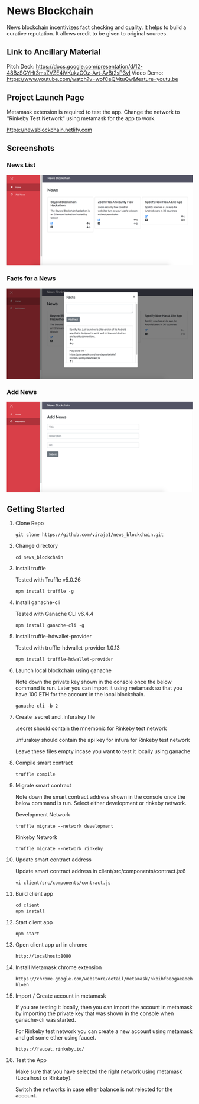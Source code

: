 # News Blockchain

News blockchain incentivizes fact checking and quality. It helps to build a curative reputation. It allows credit to be given to original sources.

## Link to Ancillary Material
Pitch Deck: https://docs.google.com/presentation/d/12-48BzSGYHt3msZVZE4iVKukzCOz-Avt-AvBt2sP3yI
Video Demo: https://www.youtube.com/watch?v=wofCeQMtuQw&feature=youtu.be

## Project Launch Page
Metamask extension is required to test the app. Change the network to "Rinkeby Test Network" using metamask for the app to work.

https://newsblockchain.netlify.com

## Screenshots

### News List
![](screenshots/news_1.png)

### Facts for a News
![](screenshots/news_2.png)

### Add News
![](screenshots/news_3.png)

## Getting Started

1) Clone Repo

    ```
    git clone https://github.com/viraja1/news_blockchain.git
    ```
    
2) Change directory
    
   ```
   cd news_blockchain
   ```
   
3) Install truffle 
   
   Tested with Truffle v5.0.26 
   ```
   npm install truffle -g 
   ```
   
4) Install ganache-cli
   
   Tested with Ganache CLI v6.4.4 
   ```
   npm install ganache-cli -g 
   ```       

5) Install truffle-hdwallet-provider

   Tested with truffle-hdwallet-provider 1.0.13   
   ```
   npm install truffle-hdwallet-provider 
   ```
   
6) Launch local blockchain using ganache

   Note down the private key shown in the console once the 
   below command is run. Later you can import it using metamask 
   so that you have 100 ETH for the account in the local blockchain.
   ```
   ganache-cli -b 2 
   ```
   
7) Create .secret and .infurakey file

   .secret should contain the mnemonic for Rinkeby test network
   
   .infurakey should contain the api key for infura for 
   Rinkeby test network
   
   Leave these files empty incase you want to test it locally 
   using ganache  
   
8) Compile smart contract 
   ```
   truffle compile 
   ``` 
   
9) Migrate smart contract

   Note down the smart contract address shown in the console 
   once the below command is run. Select either development or 
   rinkeby network. 
   
   Development Network
   ```
   truffle migrate --network development 
   ```
   
   Rinkeby Network
   ```
   truffle migrate --network rinkeby 
   ```
   
10) Update smart contract address

    Update smart contract address in client/src/components/contract.js:6
    
    ```
    vi client/src/components/contract.js
    ``` 

11) Build client app

    ```
    cd client
    npm install
    ```
    
12) Start client app

    ```
    npm start
    ```
    
13) Open client app url in chrome

    ```
    http://localhost:8080
    ```
    
14) Install Metamask chrome extension

    ```
    https://chrome.google.com/webstore/detail/metamask/nkbihfbeogaeaoehlefnkodbefgpgknn?hl=en
    ```
    
15) Import / Create account in metamask

    If you are testing it locally, then you can import the account in metamask 
    by importing the private key that was shown in the console 
    when ganache-cli was started.
    
    For Rinkeby test network you can create a new account using metamask 
    and get some ether using faucet.
    ```
    https://faucet.rinkeby.io/

    ```
    
16) Test the App

    Make sure that you have selected the right network using 
    metamask (Localhost or Rinkeby). 
    
    Switch the networks in case ether balance is not relected for the account.                 
